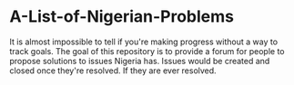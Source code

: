 # A-List-of-Nigerian-Problems
It is almost impossible to tell if you're making progress without a way to track goals.
The goal of this repository is to provide a forum for people to propose solutions to issues Nigeria has. 
Issues would be created and closed once they're resolved. If they are ever resolved. 

